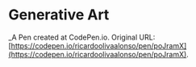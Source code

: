# Generative Art
 _A Pen created at CodePen.io. Original URL: [https://codepen.io/ricardoolivaalonso/pen/poJramX](https://codepen.io/ricardoolivaalonso/pen/poJramX).

 